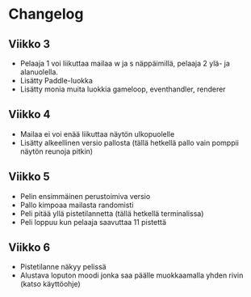 # Changelog

## Viikko 3

- Pelaaja 1 voi liikuttaa mailaa w ja s näppäimillä, pelaaja 2 ylä- ja alanuolella.
- Lisätty Paddle-luokka
- Lisätty monia muita luokkia gameloop, eventhandler, renderer

## Viikko 4

- Mailaa ei voi enää liikuttaa näytön ulkopuolelle
- Lisätty alkeellinen versio pallosta (tällä hetkellä pallo vain pomppii näytön reunoja pitkin)

## Viikko 5

- Pelin ensimmäinen perustoimiva versio
- Pallo kimpoaa mailasta randomisti
- Peli pitää yllä pistetilannetta (tällä hetkellä terminalissa)
- Peli loppuu kun pelaaja saavuttaa 11 pistettä

## Viikko 6

- Pistetilanne näkyy pelissä
- Alustava loputon moodi jonka saa päälle muokkaamalla yhden rivin (katso käyttöohje)
